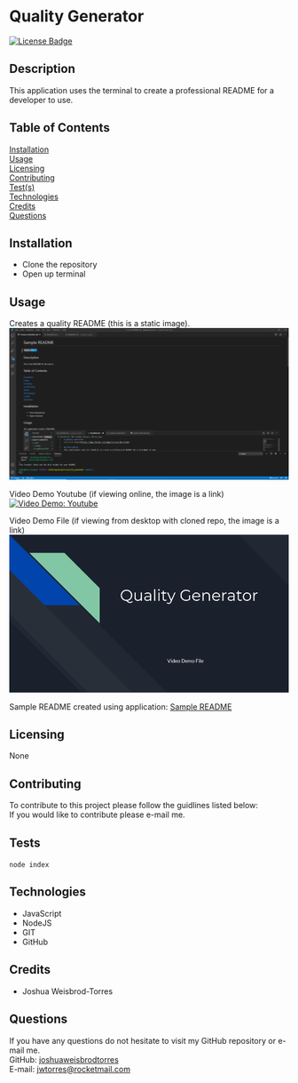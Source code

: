 # Quality Generator
[![License Badge](https://img.shields.io/badge/license-None-red)](#)

## Description  
This application uses the terminal to create a professional README for a developer to use.

## Table of Contents  
[Installation](#Installation)  
[Usage](#Usage)  
[Licensing](#Licensing)  
[Contributing](#Contributing)  
[Test(s)](#Tests)  
[Technologies](#Technologies)  
[Credits](#Credits)  
[Questions](#Questions)

## Installation
- Clone the repository
- Open up terminal

## Usage  
Creates a quality README (this is a static image).  
![Creates a quality README.](/assets/images/sample-readme-preview1.PNG)  

Video Demo Youtube (if viewing online, the image is a link)   
[![Video Demo: Youtube](https://i.ytimg.com/vi/ip6jc6dIs7Q/hqdefault.jpg)](https://www.youtube.com/watch?v=ip6jc6dIs7Q)  

Video Demo File (if viewing from desktop with cloned repo, the image is a link)   
[![Video Demo: File](/assets/images/image-video-demo-file.png)](/assets/video/quality-generator-demo.mp4)  

Sample README created using application:
[Sample README](/assets/sample-readme/README.md)

## Licensing  
None  

## Contributing  
To contribute to this project please follow the guidlines listed below:  
If you would like to contribute please e-mail me.

## Tests
```node index```

## Technologies 
- JavaScript
- NodeJS
- GIT
- GitHub

## Credits 
- Joshua Weisbrod-Torres

## Questions  
If you have any questions do not hesitate to visit my GitHub repository or e-mail me.  
GitHub: [joshuaweisbrodtorres](https://github.com/joshuaweisbrodtorres)  
E-mail: [jwtorres@rocketmail.com](mailto:jwtorres@rocketmail.com)
